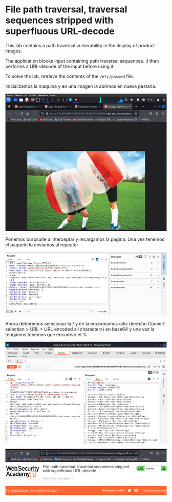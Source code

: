 # File path traversal, traversal sequences stripped with superfluous URL-decode

This lab contains a path traversal vulnerability in the display of product images.

The application blocks input containing path traversal 
sequences. It then performs a URL-decode of the input before using it.

To solve the lab, retrieve the contents of the `/etc/passwd` file.

Inicializamos la maquina y en una imagen la abrimos en nueva pestaña.

![image.png](image.png)

Ponemos burpsuite a interceptar y recargamos la pagina. Una vez tenemos el paquete lo enviamos al repeater

![image.png](image%201.png)

Ahora deberemos selecionar la / y en la encodeamos (clic derecho Convert selection > URL > URL encoded all characters)  en base64 y una vez la tengamos tenemos que encodear el %

![image.png](image%202.png)

![image.png](image%203.png)